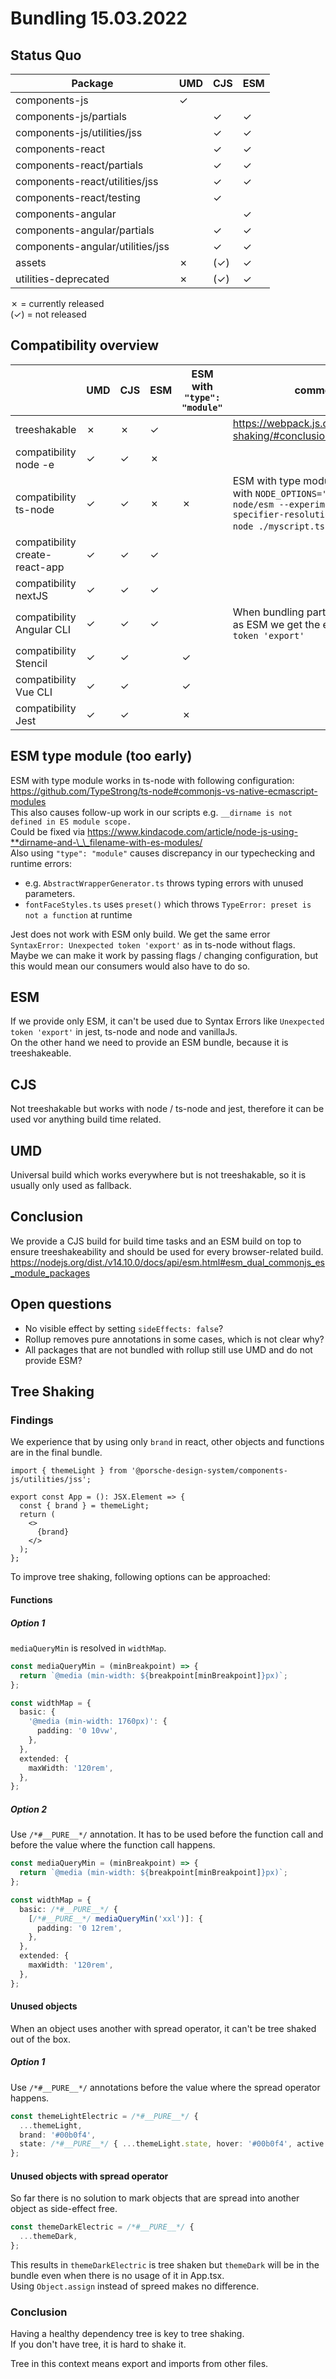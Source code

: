 # Bundling 15.03.2022

## Status Quo

| Package                          | UMD | CJS | ESM |
| -------------------------------- | --- | --- | --- |
| components-js                    | ✓   |     |     |
| components-js/partials           |     | ✓   | ✓   |
| components-js/utilities/jss      |     | ✓   | ✓   |
| components-react                 |     | ✓   | ✓   |
| components-react/partials        |     | ✓   | ✓   |
| components-react/utilities/jss   |     | ✓   | ✓   |
| components-react/testing         |     | ✓   |     |
| components-angular               |     |     | ✓   |
| components-angular/partials      |     | ✓   | ✓   |
| components-angular/utilities/jss |     | ✓   | ✓   |
| assets                           | ✗   | (✓) | ✓   |
| utilities-deprecated             | ✗   | (✓) | ✓   |

✗ = currently released  
(✓) = not released

## Compatibility overview

|                                | UMD | CJS | ESM | ESM with `"type": "module"` | comment |
| ------------------------------ | --- | --- | --- | --------------------------- | ------- |
| treeshakable                   | ✗   | ✗   | ✓   |                             | https://webpack.js.org/guides/tree-shaking/#conclusion
| compatibility node -e          | ✓   | ✓   | ✗   |                             |
| compatibility ts-node          | ✓   | ✓   | ✗   | ✗                           | ESM with type module works only with `NODE_OPTIONS='--loader ts-node/esm --experimental-specifier-resolution=node' ts-node ./myscript.ts`.
| compatibility create-react-app | ✓   | ✓   | ✓   |                             |
| compatibility nextJS           | ✓   | ✓   | ✓   |                             |
| compatibility Angular CLI      | ✓   | ✓   | ✓   |                             | When bundling partial entry point as ESM we get the error `Unexpected token 'export'`
| compatibility Stencil          | ✓   | ✓   |     | ✓                           |
| compatibility Vue CLI          | ✓   | ✓   |     | ✓                           |
| compatibility Jest             | ✓   | ✓   |     | ✗                           |

## ESM type module (too early)

ESM with type module works in ts-node with following configuration: https://github.com/TypeStrong/ts-node#commonjs-vs-native-ecmascript-modules  
This also causes follow-up work in our scripts e.g. `__dirname is not defined in ES module scope.`  
Could be fixed via https://www.kindacode.com/article/node-js-using-**dirname-and-\_\_filename-with-es-modules/  
Also using `"type": "module"` causes discrepancy in our typechecking and runtime errors:

- e.g. `AbstractWrapperGenerator.ts` throws typing errors with unused parameters.
- `fontFaceStyles.ts` uses `preset()` which throws `TypeError: preset is not a function` at runtime

Jest does not work with ESM only build. We get the same error `SyntaxError: Unexpected token 'export'` as in ts-node without flags.  
Maybe we can make it work by passing flags / changing configuration, but this would mean our consumers would also have to do so.

## ESM

If we provide only ESM, it can't be used due to Syntax Errors like `Unexpected token 'export'` in jest, ts-node and node and vanillaJs.  
On the other hand we need to provide an ESM bundle, because it is treeshakeable.

## CJS

Not treeshakable but works with node / ts-node and jest, therefore it can be used vor anything build time related.

## UMD

Universal build which works everywhere but is not treeshakable, so it is usually only used as fallback.

## Conclusion

We provide a CJS build for build time tasks and an ESM build on top to ensure treeshakeability and should be used for every browser-related build.  
https://nodejs.org/dist./v14.10.0/docs/api/esm.html#esm_dual_commonjs_es_module_packages

## Open questions

- No visible effect by setting `sideEffects: false`?
- Rollup removes pure annotations in some cases, which is not clear why?
- All packages that are not bundled with rollup still use UMD and do not provide ESM?

## Tree Shaking

### Findings

We experience that by using only `brand` in react, other objects and functions are in the final bundle.

```tsx
import { themeLight } from '@porsche-design-system/components-js/utilities/jss';

export const App = (): JSX.Element => {
  const { brand } = themeLight;
  return (
    <>
      {brand}
    </>
  );
};
```

To improve tree shaking, following options can be approached:

#### Functions

##### Option 1

`mediaQueryMin` is resolved in `widthMap`.

```ts
const mediaQueryMin = (minBreakpoint) => {
  return `@media (min-width: ${breakpoint[minBreakpoint]}px)`;
};

const widthMap = {
  basic: {
    '@media (min-width: 1760px)': {
      padding: '0 10vw',
    },
  },
  extended: {
    maxWidth: '120rem',
  },
};
```

##### Option 2

Use `/*#__PURE__*/` annotation. It has to be used before the function call and before the value where the function call happens.

```ts
const mediaQueryMin = (minBreakpoint) => {
  return `@media (min-width: ${breakpoint[minBreakpoint]}px)`;
};

const widthMap = {
  basic: /*#__PURE__*/ {
    [/*#__PURE__*/ mediaQueryMin('xxl')]: {
      padding: '0 12rem',
    },
  },
  extended: {
    maxWidth: '120rem',
  },
};
```

#### Unused objects

When an object uses another with spread operator, it can't be tree shaked out of the box.

##### Option 1

Use `/*#__PURE__*/` annotations before the value where the spread operator happens.

```ts
const themeLightElectric = /*#__PURE__*/ {
  ...themeLight,
  brand: '#00b0f4',
  state: /*#__PURE__*/ { ...themeLight.state, hover: '#00b0f4', active: '#00b0f4' },
};
```

#### Unused objects with spread operator

So far there is no solution to mark objects that are spread into another object as side-effect free.

```ts
const themeDarkElectric = /*#__PURE__*/ {
  ...themeDark,
};
```

This results in `themeDarkElectric` is tree shaken but `themeDark` will be in the bundle even when there is no usage of it in App.tsx.  
Using `Object.assign` instead of spreed makes no difference.

### Conclusion

Having a healthy dependency tree is key to tree shaking.  
If you don't have tree, it is hard to shake it.

Tree in this context means export and imports from other files.
